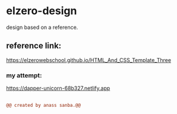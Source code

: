 # elzero-design
design based on a reference.
## reference link:
https://elzerowebschool.github.io/HTML_And_CSS_Template_Three
### my attempt:
https://dapper-unicorn-68b327.netlify.app <br/>
<br/>

```diff
@@ created by anass sanba.@@ 


